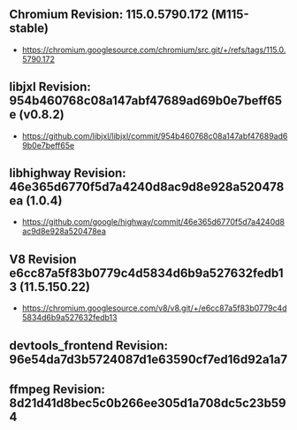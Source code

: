 
## Chromium Revision: 115.0.5790.172 (M115-stable)
 - https://chromium.googlesource.com/chromium/src.git/+/refs/tags/115.0.5790.172

## libjxl Revision: 954b460768c08a147abf47689ad69b0e7beff65e (v0.8.2)

 - https://github.com/libjxl/libjxl/commit/954b460768c08a147abf47689ad69b0e7beff65e

## libhighway Revision: 46e365d6770f5d7a4240d8ac9d8e928a520478ea (1.0.4)

 - https://github.com/google/highway/commit/46e365d6770f5d7a4240d8ac9d8e928a520478ea

## V8 Revision e6cc87a5f83b0779c4d5834d6b9a527632fedb13 (11.5.150.22)

 - https://chromium.googlesource.com/v8/v8.git/+/e6cc87a5f83b0779c4d5834d6b9a527632fedb13

## devtools_frontend Revision: 96e54da7d3b5724087d1e63590cf7ed16d92a1a7

## ffmpeg Revision: 8d21d41d8bec5c0b266ee305d1a708dc5c23b594
